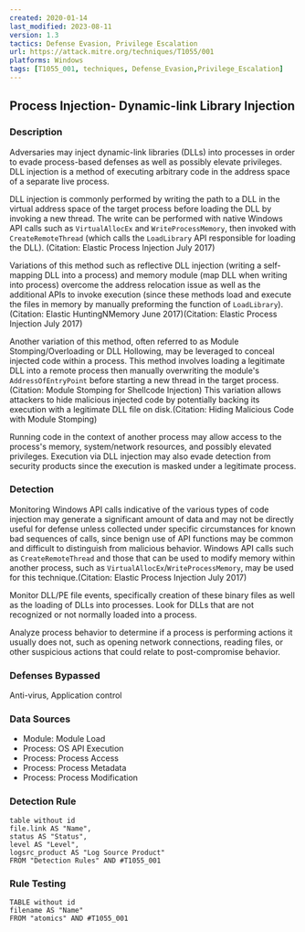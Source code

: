 ```yaml
---
created: 2020-01-14
last_modified: 2023-08-11
version: 1.3
tactics: Defense Evasion, Privilege Escalation
url: https://attack.mitre.org/techniques/T1055/001
platforms: Windows
tags: [T1055_001, techniques, Defense_Evasion,Privilege_Escalation]
---
```


## Process Injection- Dynamic-link Library Injection

### Description

Adversaries may inject dynamic-link libraries (DLLs) into processes in order to evade process-based defenses as well as possibly elevate privileges. DLL injection is a method of executing arbitrary code in the address space of a separate live process.  

DLL injection is commonly performed by writing the path to a DLL in the virtual address space of the target process before loading the DLL by invoking a new thread. The write can be performed with native Windows API calls such as <code>VirtualAllocEx</code> and <code>WriteProcessMemory</code>, then invoked with <code>CreateRemoteThread</code> (which calls the <code>LoadLibrary</code> API responsible for loading the DLL). (Citation: Elastic Process Injection July 2017) 

Variations of this method such as reflective DLL injection (writing a self-mapping DLL into a process) and memory module (map DLL when writing into process) overcome the address relocation issue as well as the additional APIs to invoke execution (since these methods load and execute the files in memory by manually preforming the function of <code>LoadLibrary</code>).(Citation: Elastic HuntingNMemory June 2017)(Citation: Elastic Process Injection July 2017) 

Another variation of this method, often referred to as Module Stomping/Overloading or DLL Hollowing, may be leveraged to conceal injected code within a process. This method involves loading a legitimate DLL into a remote process then manually overwriting the module's <code>AddressOfEntryPoint</code> before starting a new thread in the target process.(Citation: Module Stomping for Shellcode Injection) This variation allows attackers to hide malicious injected code by potentially backing its execution with a legitimate DLL file on disk.(Citation: Hiding Malicious Code with Module Stomping) 

Running code in the context of another process may allow access to the process's memory, system/network resources, and possibly elevated privileges. Execution via DLL injection may also evade detection from security products since the execution is masked under a legitimate process. 

### Detection

Monitoring Windows API calls indicative of the various types of code injection may generate a significant amount of data and may not be directly useful for defense unless collected under specific circumstances for known bad sequences of calls, since benign use of API functions may be common and difficult to distinguish from malicious behavior. Windows API calls such as <code>CreateRemoteThread</code> and those that can be used to modify memory within another process, such as <code>VirtualAllocEx</code>/<code>WriteProcessMemory</code>, may be used for this technique.(Citation: Elastic Process Injection July 2017)

Monitor DLL/PE file events, specifically creation of these binary files as well as the loading of DLLs into processes. Look for DLLs that are not recognized or not normally loaded into a process. 

Analyze process behavior to determine if a process is performing actions it usually does not, such as opening network connections, reading files, or other suspicious actions that could relate to post-compromise behavior. 

### Defenses Bypassed

Anti-virus, Application control

### Data Sources

  - Module: Module Load
  -  Process: OS API Execution
  -  Process: Process Access
  -  Process: Process Metadata
  -  Process: Process Modification
### Detection Rule

```dataview
table without id
file.link AS "Name",
status AS "Status",
level AS "Level",
logsrc_product AS "Log Source Product"
FROM "Detection Rules" AND #T1055_001
```

### Rule Testing

```dataview
TABLE without id
filename AS "Name"
FROM "atomics" AND #T1055_001
```

